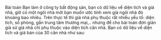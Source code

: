 Bài toán
Bạn làm ở công ty bất động sản, bạn có dữ liệu về diện tích và giá nhà, giờ có một ngôi nhà mới
bạn muốn ước tính xem giá ngôi nhà đó khoảng bao nhiêu. Trên thực tế thì giá nhà phụ thuộc rất
nhiều yếu tố: diện tích, số phòng, gần trung tâm thương mại,.. nhưng để cho bài toán đơn giản giả
sử giá nhà chỉ phụ thuộc vào diện tích căn nhà. Bạn có dữ liệu về diện tích và giá bán của 30 căn
nhà như sau: